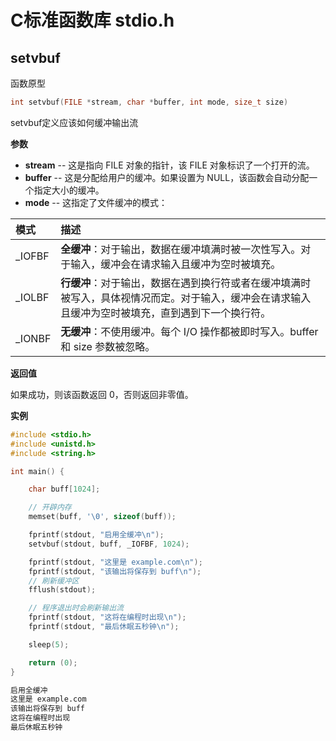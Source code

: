 # C标准函数库 stdio.h

## setvbuf

函数原型

```c
int setvbuf(FILE *stream, char *buffer, int mode, size_t size)
```

setvbuf定义应该如何缓冲输出流

**参数**

-   **stream** -- 这是指向 FILE 对象的指针，该 FILE 对象标识了一个打开的流。
-   **buffer** -- 这是分配给用户的缓冲。如果设置为 NULL，该函数会自动分配一个指定大小的缓冲。
-   **mode** -- 这指定了文件缓冲的模式：

| 模式   | 描述                                                         |
| :----- | :----------------------------------------------------------- |
| _IOFBF | **全缓冲**：对于输出，数据在缓冲填满时被一次性写入。对于输入，缓冲会在请求输入且缓冲为空时被填充。 |
| _IOLBF | **行缓冲**：对于输出，数据在遇到换行符或者在缓冲填满时被写入，具体视情况而定。对于输入，缓冲会在请求输入且缓冲为空时被填充，直到遇到下一个换行符。 |
| _IONBF | **无缓冲**：不使用缓冲。每个 I/O 操作都被即时写入。buffer 和 size 参数被忽略。 |

**返回值**

如果成功，则该函数返回 0，否则返回非零值。

**实例**

```c
#include <stdio.h>
#include <unistd.h>
#include <string.h>

int main() {

    char buff[1024];

    // 开辟内存
    memset(buff, '\0', sizeof(buff));

    fprintf(stdout, "启用全缓冲\n");
    setvbuf(stdout, buff, _IOFBF, 1024);

    fprintf(stdout, "这里是 example.com\n");
    fprintf(stdout, "该输出将保存到 buff\n");
    // 刷新缓冲区
    fflush(stdout);

    // 程序退出时会刷新输出流
    fprintf(stdout, "这将在编程时出现\n");
    fprintf(stdout, "最后休眠五秒钟\n");

    sleep(5);

    return (0);
}
```

```txt
启用全缓冲
这里是 example.com
该输出将保存到 buff
这将在编程时出现
最后休眠五秒钟
```

